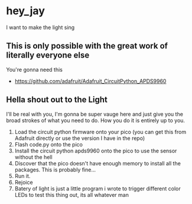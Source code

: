 # hey_jay
I want to make the light sing

## This is only possible with the great work of literally everyone else
You're gonna need this
- https://github.com/adafruit/Adafruit_CircuitPython_APDS9960

## Hella shout out to the Light
I'll be real with you, I'm gonna be super vauge here and just give you the broad strokes of what you need to do. How you do it is entirely up to you.
1. Load the circuit python firmware onto your pico (you can get this from Adafruit directly or use the version I have in the repo)
1. Flash code.py onto the pico
1. Install the circuit python apds9960 onto the pico to use the sensor without the hell
1. Discover that the pico doesn't have enough memory to install all the packages. This is probably fine...
1. Run it.
1. Rejoice
1. Batery of light is just a little program i wrote to trigger different color LEDs to test this thing out, its all whatever man
